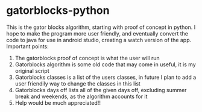 # gatorblocks-python
This is the gator blocks algorithm, starting with proof of concept in python. I hope to make the program more user friendly, and eventually convert the code to java for use in android studio, creating a watch version of the app.
Important points:
1. The gatorblocks proof of concept is what the user will run
2. Gatorblocks algorithm is some old code that may come in useful, it is my original script
3. Gatorblocks classes is a list of the users classes, in future I plan to add a user friendily way to change the classes in this list
4. Gatorblocks days off lists all of the given days off, excluding summer break and weekends, as the algorithm accounts for it
5. Help would be much appreciated!!
